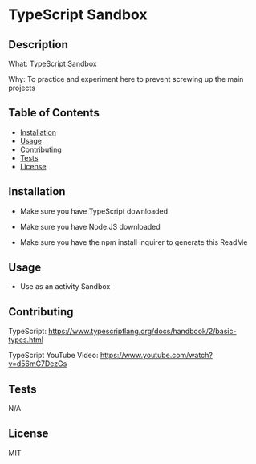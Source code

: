  
  # TypeScript Sandbox
  
  ## Description
  What: TypeScript Sandbox

Why: To practice and experiment here to prevent screwing up the main projects

  
  ## Table of Contents
  - [Installation](#installation)
  - [Usage](#usage)
  - [Contributing](#contributing)
  - [Tests](#tests)
  - [License](#license)
  
  ## Installation
  - Make sure you have TypeScript downloaded

  - Make sure you have Node.JS downloaded

  - Make sure you have the npm install inquirer to generate this ReadMe

  
  ## Usage
  - Use as an activity Sandbox

  
  ## Contributing
  TypeScript: https://www.typescriptlang.org/docs/handbook/2/basic-types.html

  TypeScript YouTube Video: https://www.youtube.com/watch?v=d56mG7DezGs

  
  ## Tests
  N/A

  
  ## License
  MIT
      
